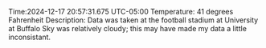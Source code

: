 Time:2024-12-17 20:57:31.675 UTC-05:00
Temperature: 41 degrees Fahrenheit
Description: Data was taken at the football stadium at University at Buffalo
Sky was relatively cloudy; this may have made my data a little inconsistant.